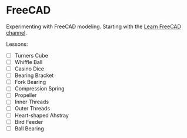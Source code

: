 # FreeCAD

Experimenting with FreeCAD modeling. Starting with the [Learn FreeCAD channel][yt-learn].

Lessons:

 * [ ] Turners Cube
 * [ ] Whiffle Ball
 * [ ] Casino Dice
 * [ ] Bearing Bracket
 * [ ] Fork Bearing
 * [ ] Compression Spring
 * [ ] Propeller
 * [ ] Inner Threads
 * [ ] Outer Threads
 * [ ] Heart-shaped Ahstray
 * [ ] Bird Feeder
 * [ ] Ball Bearing

[yt-learn]: https://www.youtube.com/channel/UC_9HwDkwxllq5lFGkYBIH9g

